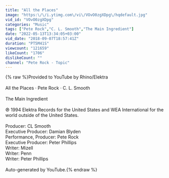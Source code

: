 ```yaml
---
title: "All the Places"
image: "https:\/\/i.ytimg.com\/vi\/VOvO0zgXDpg\/hqdefault.jpg"
vid_id: "VOvO0zgXDpg"
categories: "Music"
tags: ["Pete Rock","C. L. Smooth","The Main Ingredient"]
date: "2022-05-13T13:34:05+03:00"
vid_date: "2018-09-07T18:57:41Z"
duration: "PT5M41S"
viewcount: "121659"
likeCount: "1706"
dislikeCount: ""
channel: "Pete Rock - Topic"
---
```

{% raw %}Provided to YouTube by Rhino/Elektra<br /><br />All the Places · Pete Rock · C. L. Smooth<br /><br />The Main Ingredient<br /><br />℗ 1994 Elektra Records for the United States and WEA International for the world outside of the United States.<br /><br />Producer: CL Smooth<br />Executive  Producer: Damian Blyden<br />Performance, Producer: Pete Rock<br />Executive  Producer: Peter Phillips<br />Writer: Mizell<br />Writer: Penn<br />Writer: Peter Phillips<br /><br />Auto-generated by YouTube.{% endraw %}
